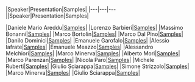 |Speaker|Presentation|Samples|
|---|---|---||Speaker|Presentation|Samples|

|Daniele Mario Areddu|[Samples]()|
|Lorenzo Barbieri|[Samples]()|
|Massimo Bonanni|[Samples](https://github.com/massimobonanni/CopilotAzure-Demos)|
|Marco Bortolin|[Samples](https://github.com/bortolin/AspireFoundryLocalExample/tree/main)|
|Marco Dal Pino|[Samples]()|
|Danilo Dominici|[Samples](https://github.com/ddominici/Presentations/tree/main/2025/1nn0vAI%202025)|
|Emanuele Garofalo|[Samples]()|
|Alessio Iafrate|[Samples](https://github.com/a-iafrate/MauiAIDemo)|
|Emanuele Meazzo|[Samples]()|
|Alessandro Melchiori|[Samples]()|
|Marco Minerva|[Samples](https://github.com/marcominerva/SemanticKernelOpenApi)|
|Alberto Mori|[Samples](https://github.com/albx/smart-searches)|
|Marco Parenzan|[Samples]()|
|Nicola Paro|[Samples](https://github.com/nicolaparo/InnovAIDemo)|
|Michele Ruberti|[Samples]()|
|Giulio Sciarappa|[Samples]()|
|Simone Strizzolo|[Samples]()|
|Marco Minerva|[Samples](https://github.com/marcominerva/McpServerAspNetCore)|
|Giulio Sciarappa|[Samples]()|
